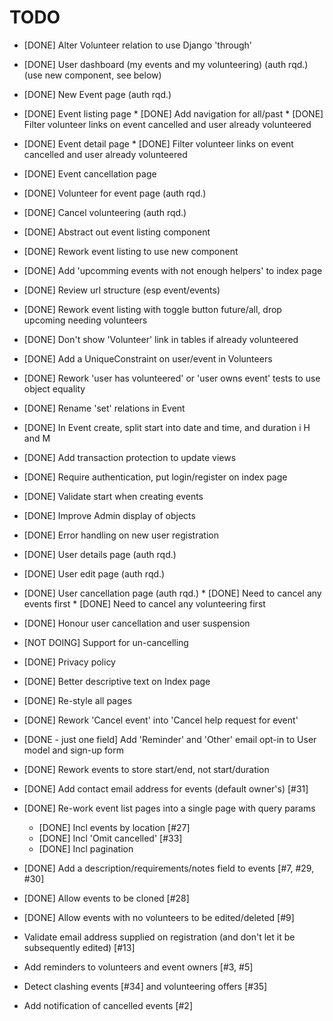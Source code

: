 # TODO

* [DONE] Alter Volunteer relation to use Django 'through'
* [DONE] User dashboard (my events and my volunteering)  (auth rqd.) (use new component, see below)
* [DONE] New Event page (auth rqd.)
* [DONE] Event listing page
         * [DONE] Add navigation for all/past
         * [DONE] Filter volunteer links on event cancelled and user already volunteered
* [DONE] Event detail page
         * [DONE] Filter volunteer links on event cancelled and user already volunteered
* [DONE] Event cancellation page
* [DONE] Volunteer for event page (auth rqd.)
* [DONE] Cancel volunteering (auth rqd.)
* [DONE] Abstract out event listing component
* [DONE] Rework event listing to use new component
* [DONE] Add 'upcomming events with not enough helpers' to index page
* [DONE] Review url structure (esp event/events)
* [DONE] Rework event listing with toggle button future/all, drop upcoming needing volunteers
* [DONE] Don't show 'Volunteer' link in tables if already volunteered
* [DONE] Add a UniqueConstraint on user/event in Volunteers
* [DONE] Rework 'user has volunteered' or 'user owns event' tests to use object equality
* [DONE] Rename 'set' relations in Event
* [DONE] In Event create, split start into date and time, and duration i H and M
* [DONE] Add transaction protection to update views
* [DONE] Require authentication, put login/register on index page
* [DONE] Validate start when creating events
* [DONE] Improve Admin display of objects
* [DONE] Error handling on new user registration
* [DONE] User details page (auth rqd.)
* [DONE] User edit page (auth rqd.)
* [DONE] User cancellation page (auth rqd.)
         * [DONE] Need to cancel any events first
         * [DONE] Need to cancel any volunteering first
* [DONE] Honour user cancellation and user suspension
* [NOT DOING] Support for un-cancelling
* [DONE] Privacy policy

* [DONE] Better descriptive text on Index page
* [DONE] Re-style all pages

* [DONE] Rework 'Cancel event' into 'Cancel help request for event'
* [DONE - just one field] Add 'Reminder' and 'Other' email opt-in to User model and sign-up form
* [DONE] Rework events to store start/end, not start/duration 
* [DONE] Add contact email address for events (default owner's) [#31]
* [DONE] Re-work event list pages into a single page with query params
    * [DONE] Incl events by location [#27]
    * [DONE] Incl 'Omit cancelled' [#33]
    * [DONE] Incl pagination
* [DONE] Add a description/requirements/notes field to events [#7, #29, #30]
* [DONE] Allow events to be cloned [#28]
* [DONE] Allow events with no volunteers to be edited/deleted [#9]
* Validate email address supplied on registration (and don't let it be subsequently edited) [#13]
* Add reminders to volunteers and event owners [#3, #5]
* Detect clashing events [#34] and volunteering offers [#35]
* Add notification of cancelled events [#2]



